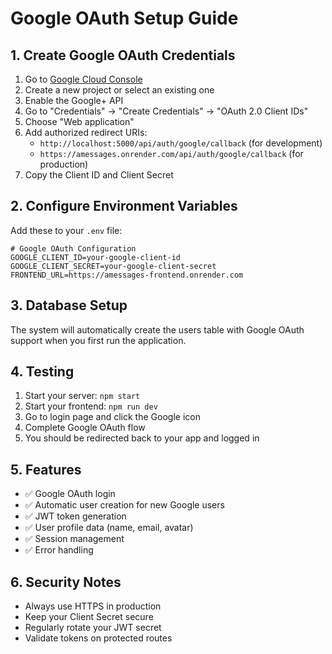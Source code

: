 # Google OAuth Setup Guide

## 1. Create Google OAuth Credentials

1. Go to [Google Cloud Console](https://console.cloud.google.com/)
2. Create a new project or select an existing one
3. Enable the Google+ API
4. Go to "Credentials" → "Create Credentials" → "OAuth 2.0 Client IDs"
5. Choose "Web application"
6. Add authorized redirect URIs:
   - `http://localhost:5000/api/auth/google/callback` (for development)
   - `https://amessages.onrender.com/api/auth/google/callback` (for production)
7. Copy the Client ID and Client Secret

## 2. Configure Environment Variables

Add these to your `.env` file:

```env
# Google OAuth Configuration
GOOGLE_CLIENT_ID=your-google-client-id
GOOGLE_CLIENT_SECRET=your-google-client-secret
FRONTEND_URL=https://amessages-frontend.onrender.com
```

## 3. Database Setup

The system will automatically create the users table with Google OAuth support when you first run the application.

## 4. Testing

1. Start your server: `npm start`
2. Start your frontend: `npm run dev`
3. Go to login page and click the Google icon
4. Complete Google OAuth flow
5. You should be redirected back to your app and logged in

## 5. Features

- ✅ Google OAuth login
- ✅ Automatic user creation for new Google users
- ✅ JWT token generation
- ✅ User profile data (name, email, avatar)
- ✅ Session management
- ✅ Error handling

## 6. Security Notes

- Always use HTTPS in production
- Keep your Client Secret secure
- Regularly rotate your JWT secret
- Validate tokens on protected routes 